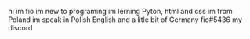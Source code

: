 hi im fio 
im new to programing 
im lerning Pyton, html and css 
im from Poland 
im speak in Polish English and a litle bit of Germany 
fio#5436 my discord 


<!---
FIJ00N/FIJ00N is a ✨ special ✨ repository because its `README.md` (this file) appears on your GitHub profile.
You can click the Preview link to take a look at your changes.
--->
